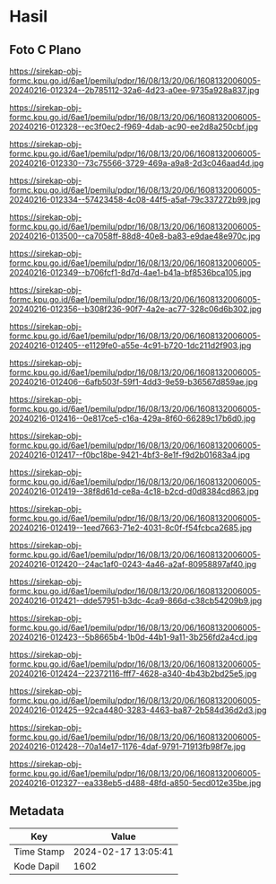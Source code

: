 # Hasil

## Foto C Plano

https://sirekap-obj-formc.kpu.go.id/6ae1/pemilu/pdpr/16/08/13/20/06/1608132006005-20240216-012324--2b785112-32a6-4d23-a0ee-9735a928a837.jpg

https://sirekap-obj-formc.kpu.go.id/6ae1/pemilu/pdpr/16/08/13/20/06/1608132006005-20240216-012328--ec3f0ec2-f969-4dab-ac90-ee2d8a250cbf.jpg

https://sirekap-obj-formc.kpu.go.id/6ae1/pemilu/pdpr/16/08/13/20/06/1608132006005-20240216-012330--73c75566-3729-469a-a9a8-2d3c046aad4d.jpg

https://sirekap-obj-formc.kpu.go.id/6ae1/pemilu/pdpr/16/08/13/20/06/1608132006005-20240216-012334--57423458-4c08-44f5-a5af-79c337272b99.jpg

https://sirekap-obj-formc.kpu.go.id/6ae1/pemilu/pdpr/16/08/13/20/06/1608132006005-20240216-013500--ca7058ff-88d8-40e8-ba83-e9dae48e970c.jpg

https://sirekap-obj-formc.kpu.go.id/6ae1/pemilu/pdpr/16/08/13/20/06/1608132006005-20240216-012349--b706fcf1-8d7d-4ae1-b41a-bf8536bca105.jpg

https://sirekap-obj-formc.kpu.go.id/6ae1/pemilu/pdpr/16/08/13/20/06/1608132006005-20240216-012356--b308f236-90f7-4a2e-ac77-328c06d6b302.jpg

https://sirekap-obj-formc.kpu.go.id/6ae1/pemilu/pdpr/16/08/13/20/06/1608132006005-20240216-012405--e1129fe0-a55e-4c91-b720-1dc211d2f903.jpg

https://sirekap-obj-formc.kpu.go.id/6ae1/pemilu/pdpr/16/08/13/20/06/1608132006005-20240216-012406--6afb503f-59f1-4dd3-9e59-b36567d859ae.jpg

https://sirekap-obj-formc.kpu.go.id/6ae1/pemilu/pdpr/16/08/13/20/06/1608132006005-20240216-012416--0e817ce5-c16a-429a-8f60-66289c17b6d0.jpg

https://sirekap-obj-formc.kpu.go.id/6ae1/pemilu/pdpr/16/08/13/20/06/1608132006005-20240216-012417--f0bc18be-9421-4bf3-8e1f-f9d2b01683a4.jpg

https://sirekap-obj-formc.kpu.go.id/6ae1/pemilu/pdpr/16/08/13/20/06/1608132006005-20240216-012419--38f8d61d-ce8a-4c18-b2cd-d0d8384cd863.jpg

https://sirekap-obj-formc.kpu.go.id/6ae1/pemilu/pdpr/16/08/13/20/06/1608132006005-20240216-012419--1eed7663-71e2-4031-8c0f-f54fcbca2685.jpg

https://sirekap-obj-formc.kpu.go.id/6ae1/pemilu/pdpr/16/08/13/20/06/1608132006005-20240216-012420--24ac1af0-0243-4a46-a2af-80958897af40.jpg

https://sirekap-obj-formc.kpu.go.id/6ae1/pemilu/pdpr/16/08/13/20/06/1608132006005-20240216-012421--dde57951-b3dc-4ca9-866d-c38cb54209b9.jpg

https://sirekap-obj-formc.kpu.go.id/6ae1/pemilu/pdpr/16/08/13/20/06/1608132006005-20240216-012423--5b8665b4-1b0d-44b1-9a11-3b256fd2a4cd.jpg

https://sirekap-obj-formc.kpu.go.id/6ae1/pemilu/pdpr/16/08/13/20/06/1608132006005-20240216-012424--22372116-fff7-4628-a340-4b43b2bd25e5.jpg

https://sirekap-obj-formc.kpu.go.id/6ae1/pemilu/pdpr/16/08/13/20/06/1608132006005-20240216-012425--92ca4480-3283-4463-ba87-2b584d36d2d3.jpg

https://sirekap-obj-formc.kpu.go.id/6ae1/pemilu/pdpr/16/08/13/20/06/1608132006005-20240216-012428--70a14e17-1176-4daf-9791-71913fb98f7e.jpg

https://sirekap-obj-formc.kpu.go.id/6ae1/pemilu/pdpr/16/08/13/20/06/1608132006005-20240216-012327--ea338eb5-d488-48fd-a850-5ecd012e35be.jpg


## Metadata

| Key        | Value               |
| ---------- | ------------------- |
| Time Stamp | 2024-02-17 13:05:41 |
| Kode Dapil | 1602                |



